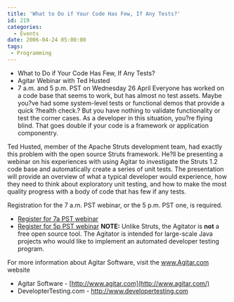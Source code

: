 ```yaml
---
title: 'What to Do if Your Code Has Few, If Any Tests?'
id: 219
categories:
  - Events
date: 2006-04-24 05:00:00
tags:
 - Programming
---
```


*   What to Do if Your Code Has Few, If Any Tests?
*   Agitar Webinar with Ted Husted
*   7 a.m. and 5 p.m. PST on Wednesday 26 April
Everyone has worked on a code base that seems to work, but has almost no test assets. Maybe you?ve had some system-level tests or functional demos that provide a quick ?health check.? But you have nothing to validate functionality or test the corner cases. As a developer in this situation, you?re flying blind. That goes double if your code is a framework or application componentry.

Ted Husted, member of the Apache Struts development team, had exactly this problem with the open source Struts framework. He?ll be presenting a webinar on his experiences with using Agitar to investigate the Struts 1.2 code base and automatically create a series of unit tests. The presentation will provide an overview of what a typical developer would experience, how they need to think about exploratory unit testing, and how to make the most quality progress with a body of code that has few if any tests.

Registration for the 7 a.m. PST webinar, or the 5 p.m. PST one, is required.

*   [Register for 7a PST webinar](http://www.elabs6.com/c.html?rtr=on&amp;s=dk2,pok,38g,crv,huhw,fgpm,fzl8)
*   [Register for 5p PST webinar](http://www.elabs6.com/c.html?rtr=on&amp;s=dk2,pok,38g,lv0i,2on0,fgpm,fzl8)
**NOTE:** Unlike Struts, the Agitator is **not** a free open source tool. The Agitator is intended for large-scale Java projects who would like to implement an automated developer testing program.

For more information about Agitar Software, visit the www.Agitar.com website

*   Agitar Software - [http://www.agitar.com](http://www.agitar.com/)
*   DevelopterTesting.com - [http://www.developertesting.com ](http://www.developertesting.com%20/)